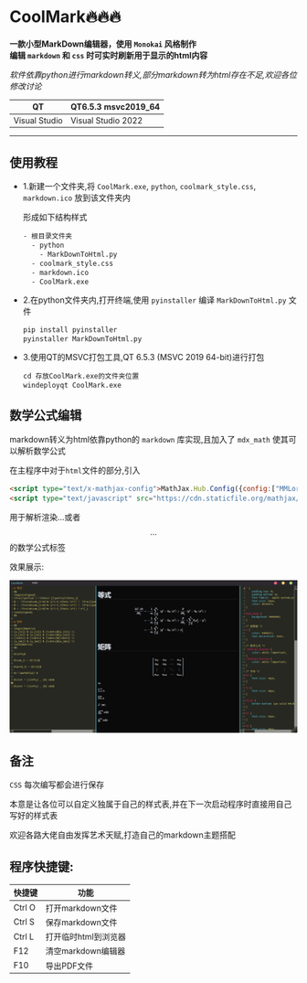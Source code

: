 # CoolMark🔥🔥🔥

**一款小型MarkDown编辑器，使用 `Monokai` 风格制作**<br>
**编辑 `markdown` 和 `css` 时可实时刷新用于显示的html内容**

*软件依靠python进行markdown转义,部分markdown转为html存在不足,欢迎各位修改讨论*

|QT|QT6.5.3 msvc2019_64|
|--|--|
|Visual Studio|Visual Studio 2022|
---

## 使用教程

* 1.新建一个文件夹,将 `CoolMark.exe`, `python`, `coolmark_style.css`, `markdown.ico` 放到该文件夹内

  形成如下结构样式
  
  ```
  - 根目录文件夹
    - python
      - MarkDownToHtml.py
    - coolmark_style.css
    - markdown.ico
    - CoolMark.exe
  ```

* 2.在python文件夹内,打开终端,使用 `pyinstaller` 编译 `MarkDownToHtml.py` 文件

  ```besh
  pip install pyinstaller
  pyinstaller MarkDownToHtml.py
  ```

* 3.使用QT的MSVC打包工具,QT 6.5.3 (MSVC 2019 64-bit)进行打包

  ```besh
  cd 存放CoolMark.exe的文件夹位置
  windeployqt CoolMark.exe
  ```

## 数学公式编辑

markdown转义为html依靠python的 `markdown` 库实现,且加入了 `mdx_math` 使其可以解析数学公式

在主程序中对于`html`文件的<head>部分,引入
```html
<script type="text/x-mathjax-config">MathJax.Hub.Config({config:["MMLorHTML.js"],jax:["input/TeX","output/HTML-CSS","output/NativeMML"],extensions:["MathMenu.js","MathZoom.js"]});</script>
<script type="text/javascript" src="https://cdn.staticfile.org/mathjax/2.7.7/MathJax.js"></script>
```
用于解析渲染$...$或者$$...$$的数学公式标签

效果展示:

![数学公式效果图](images/math.jpg)

## 备注

`CSS` 每次编写都会进行保存
  
本意是让各位可以自定义独属于自己的样式表,并在下一次启动程序时直接用自己写好的样式表

欢迎各路大佬自由发挥艺术天赋,打造自己的markdown主题搭配

## 程序快捷键:

|快捷键|功能|
|--|--|
|Ctrl O|打开markdown文件|
|Ctrl S|保存markdown文件|
|Ctrl L|打开临时html到浏览器|
|F12|清空markdown编辑器|
|F10|导出PDF文件|
